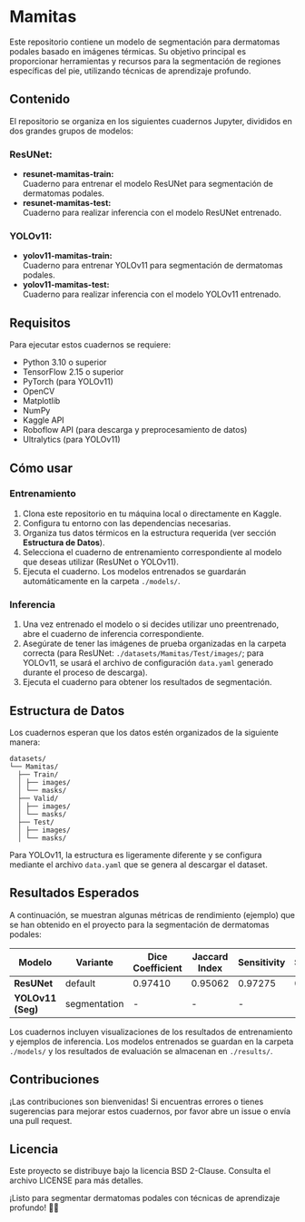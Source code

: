 # Mamitas
Este repositorio contiene un modelo de segmentación para dermatomas podales basado en imágenes térmicas. Su objetivo principal es proporcionar herramientas y recursos para la segmentación de regiones específicas del pie, utilizando técnicas de aprendizaje profundo.

## Contenido

El repositorio se organiza en los siguientes cuadernos Jupyter, divididos en dos grandes grupos de modelos:

### **ResUNet:**
- **resunet-mamitas-train:**  
  Cuaderno para entrenar el modelo ResUNet para segmentación de dermatomas podales.
- **resunet-mamitas-test:**  
  Cuaderno para realizar inferencia con el modelo ResUNet entrenado.

### **YOLOv11:**
- **yolov11-mamitas-train:**  
  Cuaderno para entrenar YOLOv11 para segmentación de dermatomas podales.
- **yolov11-mamitas-test:**  
  Cuaderno para realizar inferencia con el modelo YOLOv11 entrenado.

## Requisitos

Para ejecutar estos cuadernos se requiere:
- Python 3.10 o superior
- TensorFlow 2.15 o superior
- PyTorch (para YOLOv11)
- OpenCV
- Matplotlib
- NumPy
- Kaggle API
- Roboflow API (para descarga y preprocesamiento de datos)
- Ultralytics (para YOLOv11)

## Cómo usar

### **Entrenamiento**
1. Clona este repositorio en tu máquina local o directamente en Kaggle.
2. Configura tu entorno con las dependencias necesarias.
3. Organiza tus datos térmicos en la estructura requerida (ver sección **Estructura de Datos**).
4. Selecciona el cuaderno de entrenamiento correspondiente al modelo que deseas utilizar (ResUNet o YOLOv11).
5. Ejecuta el cuaderno. Los modelos entrenados se guardarán automáticamente en la carpeta `./models/`.

### **Inferencia**
1. Una vez entrenado el modelo o si decides utilizar uno preentrenado, abre el cuaderno de inferencia correspondiente.
2. Asegúrate de tener las imágenes de prueba organizadas en la carpeta correcta (para ResUNet: `./datasets/Mamitas/Test/images/`; para YOLOv11, se usará el archivo de configuración `data.yaml` generado durante el proceso de descarga).
3. Ejecuta el cuaderno para obtener los resultados de segmentación.

## Estructura de Datos

Los cuadernos esperan que los datos estén organizados de la siguiente manera:

```plaintext
datasets/ 
└── Mamitas/
  ├── Train/
  │ ├── images/
  │ └── masks/
  ├── Valid/
  │ ├── images/
  │ └── masks/
  ├── Test/
  │ ├── images/
  │ └── masks/
```

Para YOLOv11, la estructura es ligeramente diferente y se configura mediante el archivo `data.yaml` que se genera al descargar el dataset.

## Resultados Esperados

A continuación, se muestran algunas métricas de rendimiento (ejemplo) que se han obtenido en el proyecto para la segmentación de dermatomas podales:

| Modelo              | Variante | Dice Coefficient | Jaccard Index | Sensitivity | Specificity | Precision (P) | Recall (R) | mAP50 | mAP50-95 |
|---------------------|----------|------------------|---------------|-------------|-------------|---------------|------------|-------|----------|
| **ResUNet**        | default   | 0.97410          | 0.95062       | 0.97275     | 0.97275     | -             | -          | -     | -        |
| **YOLOv11 (Seg)**  | segmentation | -             | -             | -           | -           | 0.983         | 1          | 0.99  | 0.99     |

Los cuadernos incluyen visualizaciones de los resultados de entrenamiento y ejemplos de inferencia. Los modelos entrenados se guardan en la carpeta `./models/` y los resultados de evaluación se almacenan en `./results/`.

## Contribuciones

¡Las contribuciones son bienvenidas! Si encuentras errores o tienes sugerencias para mejorar estos cuadernos, por favor abre un issue o envía una pull request.

## Licencia

Este proyecto se distribuye bajo la licencia BSD 2-Clause. Consulta el archivo LICENSE para más detalles.

¡Listo para segmentar dermatomas podales con técnicas de aprendizaje profundo! 👣🔥
